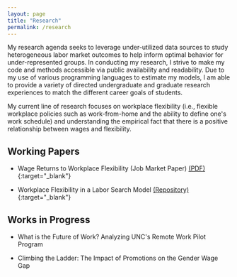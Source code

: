 ```yaml
---
layout: page
title: "Research"
permalink: /research
---
```


My research agenda seeks to leverage under-utilized data sources to study heterogeneous labor market outcomes to help inform optimal behavior for under-represented groups. In conducting my research, I strive to make my code and methods accessible via public availability and readability. Due to my use of various programming languages to estimate my models, I am able to provide a variety of directed undergraduate and graduate research experiences to match the different career goals of students. 

My current line of research focuses on workplace flexibility (i.e., flexible workplace policies such as work-from-home and the ability to define one's work schedule) and understanding the empirical fact that there is a positive relationship between wages and flexibility.

## Working Papers

- Wage Returns to Workplace Flexibility (Job Market Paper) [(PDF)](https://drive.google.com/file/d/1JYs3HwU0UEDgomSug0wL4KAxzeeB45ML/view){:target="_blank"} 

- Workplace Flexibility in a Labor Search Model [(Repository)](https://github.com/meganmccoydowdy/flexibility-in-search-model){:target="_blank"}

## Works in Progress

- What is the Future of Work? Analyzing UNC's Remote Work Pilot Program

- Climbing the Ladder: The Impact of Promotions on the Gender Wage Gap

